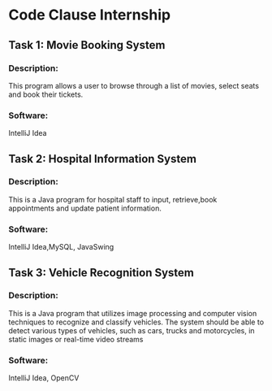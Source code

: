 # Code Clause Internship
## Task 1: Movie Booking System
### Description:
This program allows a user to browse through a list of movies, select seats and book their tickets.
### Software:
IntelliJ Idea  
## Task 2: Hospital Information System
### Description: 
This is a Java program for hospital staff to input, retrieve,book appointments and update patient information.
### Software:
IntelliJ Idea,MySQL, JavaSwing
## Task 3: Vehicle Recognition System
### Description:
This is a Java program that utilizes image processing and computer vision techniques to recognize and classify vehicles. The system should be able to detect various types of vehicles, such as cars, trucks and motorcycles, in static images or real-time video streams
### Software:
IntelliJ Idea, OpenCV